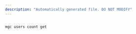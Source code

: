 ```yaml
---
description: "Automatically generated file. DO NOT MODIFY"
---
```


```cli

mgc users count get

```